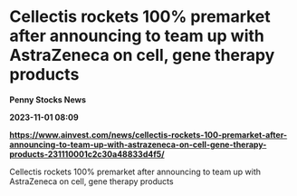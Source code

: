 # Cellectis rockets 100% premarket after announcing to team up with AstraZeneca on cell, gene therapy products
**Penny Stocks News**

**2023-11-01 08:09**

**https://www.ainvest.com/news/cellectis-rockets-100-premarket-after-announcing-to-team-up-with-astrazeneca-on-cell-gene-therapy-products-231110001c2c30a48833d4f5/**

Cellectis rockets 100% premarket after announcing to team up with AstraZeneca on cell, gene therapy products